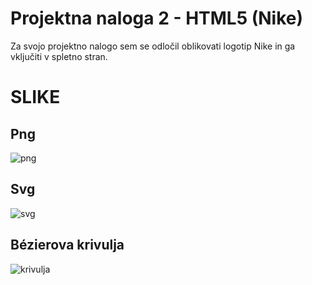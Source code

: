 <h1>Projektna naloga 2 - HTML5 (Nike)</h1>

Za svojo projektno nalogo sem se odločil oblikovati logotip Nike in ga vključiti v spletno stran.

<h1>SLIKE</h1>

<h2>Png</h2>

![png](https://github.com/user-attachments/assets/2a35f6d3-0753-4b2b-b1fa-6275661f32a4)

<h2>Svg</h2>

![svg](https://github.com/user-attachments/assets/099b1a86-adcd-4c74-92d1-a9500d051e67)

<h2>Bézierova krivulja</h2>

![krivulja](https://github.com/user-attachments/assets/df6bd5c1-53b9-45bb-b08e-80f06091ece4)
